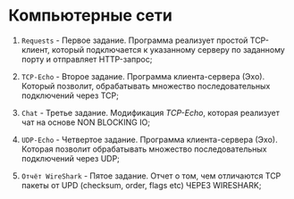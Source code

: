 # Компьютерные сети

1. ` Requests ` - Первое задание. Программа реализует простой TCP-клиент, который подключается к указанному серверу по заданному порту и отправляет HTTP-запрос;

2. ` TCP-Echo ` - Второе задание. Программа клиента-сервера (Эхо). Который позволит, обрабатывать множество последовательных подключений через TCP;

3. ` Chat ` - Третье задание. Модификация *TCP-Echo*, которая реализует чат на основе NON BLOCKING IO;

4. ` UDP-Echo ` - Четвертое задание. Программа клиента-сервера (Эхо). Которая позволит обрабатывать множество последовательных подключений через UDP;

5. ` Отчёт WireShark ` - Пятое задание. Отчет о том, чем отличаются TCP пакеты от UPD (checksum, order, flags etc) ЧЕРЕЗ WIRESHARK;